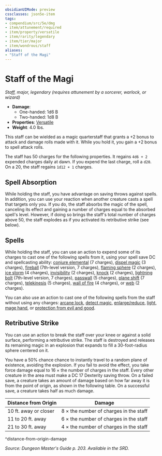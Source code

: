 ```yaml
---
obsidianUIMode: preview
cssclasses: json5e-item
tags:
- compendium/src/5e/dmg
- item/attunement/required
- item/property/versatile
- item/rarity/legendary
- item/tier/major
- item/wondrous/staff
aliases: 
- "Staff of the Magi"
---
```

# Staff of the Magi
*Staff, major, legendary (requires attunement by a sorcerer, warlock, or wizard)*  

- **Damage**:
  - One-handed: 1d6 B
  - Two-handed: 1d8 B
- **Properties**: [Versatile](/Systems/5e/rules/item-properties.md#Versatile)
- **Weight**: 4.0 lbs.

This staff can be wielded as a magic quarterstaff that grants a +2 bonus to attack and damage rolls made with it. While you hold it, you gain a +2 bonus to spell attack rolls.

The staff has 50 charges for the following properties. It regains `4d6 + 2` expended charges daily at dawn. If you expend the last charge, roll a `d20`. On a 20, the staff regains `1d12 + 1` charges.

## Spell Absorption

While holding the staff, you have advantage on saving throws against spells. In addition, you can use your reaction when another creature casts a spell that targets only you. If you do, the staff absorbs the magic of the spell, canceling its effect and gaining a number of charges equal to the absorbed spell's level. However, if doing so brings the staff's total number of charges above 50, the staff explodes as if you activated its retributive strike (see below).

## Spells

While holding the staff, you can use an action to expend some of its charges to cast one of the following spells from it, using your spell save DC and spellcasting ability: [conjure elemental](/Systems/5e/spells/conjure-elemental.md) (7 charges), [dispel magic](/Systems/5e/spells/dispel-magic.md) (3 charges), [fireball](/Systems/5e/spells/fireball.md) (7th-level version, 7 charges), [flaming sphere](/Systems/5e/spells/flaming-sphere.md) (2 charges), [ice storm](/Systems/5e/spells/ice-storm.md) (4 charges), [invisibility](/Systems/5e/spells/invisibility.md) (2 charges), [knock](/Systems/5e/spells/knock.md) (2 charges), [lightning bolt](/Systems/5e/spells/lightning-bolt.md) (7th-level version, 7 charges), [passwall](/Systems/5e/spells/passwall.md) (5 charges), [plane shift](/Systems/5e/spells/plane-shift.md) (7 charges), [telekinesis](/Systems/5e/spells/telekinesis.md) (5 charges), [wall of fire](/Systems/5e/spells/wall-of-fire.md) (4 charges), or [web](/Systems/5e/spells/web.md) (2 charges).

You can also use an action to cast one of the following spells from the staff without using any charges: [arcane lock](/Systems/5e/spells/arcane-lock.md), [detect magic](/Systems/5e/spells/detect-magic.md), [enlarge/reduce](/Systems/5e/spells/enlarge-reduce.md), [light](/Systems/5e/spells/light.md), [mage hand](/Systems/5e/spells/mage-hand.md), or [protection from evil and good](/Systems/5e/spells/protection-from-evil-and-good.md).

## Retributive Strike

You can use an action to break the staff over your knee or against a solid surface, performing a retributive strike. The staff is destroyed and releases its remaining magic in an explosion that expands to fill a 30-foot-radius sphere centered on it.

You have a 50% chance chance to instantly travel to a random plane of existence, avoiding the explosion. If you fail to avoid the effect, you take force damage equal to 16 × the number of charges in the staff. Every other creature in the area must make a DC 17 Dexterity saving throw. On a failed save, a creature takes an amount of damage based on how far away it is from the point of origin, as shown in the following table. On a successful save, a creature takes half as much damage.

| Distance from Origin | Damage |
|----------------------|--------|
| 10 ft. away or closer | 8 × the number of charges in the staff |
| 11 to 20 ft. away | 6 × the number of charges in the staff |
| 21 to 30 ft. away | 4 × the number of charges in the staff |
^distance-from-origin-damage

*Source: Dungeon Master's Guide p. 203. Available in the SRD.*